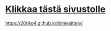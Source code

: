 # [Klikkaa tästä sivustolle](https://20tiko4.github.io/tiimiesittely/)
https://20tiko4.github.io/tiimiesittely/